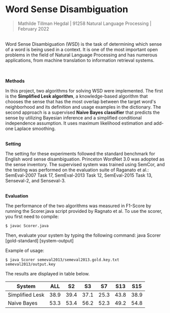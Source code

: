 # Word Sense Disambiguation
> Mathilde Tillman Hegdal | 91258 Natural Language Processing | February 2022
<br />
Word Sense Disambiguation (WSD) is the task of determining which sense of a word is being used in a context. It is one of the most important open problems in the field of Natural Language Processing and has numerous applications, from machine translation to information retrieval systems.
<br />
<br />
<br />

**Methods**

In this project, two algorithms for solving WSD were implemented. The first is the **Simplified Lesk algorithm**, a knowledge-based algorithm that chooses the sense that has the most overlap between the target word's neighborhood and its definition and usage examples in the dictionary. The second approach is a supervised **Naive Bayes classifier** that predicts the sense by utilizing Bayesian inference and a simplified conditional independence assumption. It uses maximum likelihood estimation and add-one Laplace smoothing. 
<br />
<br />

**Setting**

The setting for these experiments followed the standard benchmark for English word sense disambiguation. Princeton WordNet 3.0 was adopted as the sense inventory. The supervised system was trained using SemCor, and the testing was performed on the evaluation suite of Raganato et al.: SemEval-2007 Task 17, SemEval-2013 Task 12, SemEval-2015 Task 13, Senseval-2, and Senseval-3. 
<br />
<br />

**Evaluation**

The performance of the two algorithms was measured in F1-Score by running the Scorer.java script provided by Ragnato et al.
To use the scorer, you first need to compile:

	$ javac Scorer.java

Then, evaluate your system by typing the following command: java Scorer [gold-standard] [system-output]

Example of usage:

	$ java Scorer semeval2013/semeval2013.gold.key.txt semeval2013/output.key

The results are displayed in table below.

System | ALL | S2 | S3 | S7 | S13 | S15
--- | --- | --- | --- | --- | --- | --- 
Simplified Lesk | 38.9 | 39.4 | 37.1 | 25.3 | 43.8 | 38.9
Naive Bayes | 53.3 | 53.4 | 56.2 | 52.3 | 49.2 | 54.8

